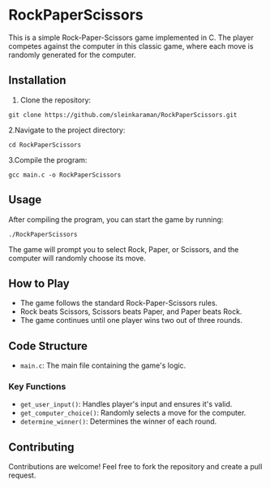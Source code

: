 # RockPaperScissors
This is a simple Rock-Paper-Scissors game implemented in C. The player competes against the computer in this classic game, where each move is randomly generated for the computer.

## Installation

1. Clone the repository:
```
git clone https://github.com/sleinkaraman/RockPaperScissors.git
```

2.Navigate to the project directory:
```
cd RockPaperScissors
```

3.Compile the program:
```
gcc main.c -o RockPaperScissors
```

## Usage

After compiling the program, you can start the game by running:

```
./RockPaperScissors
```
The game will prompt you to select Rock, Paper, or Scissors, and the computer will randomly choose its move.

## How to Play

- The game follows the standard Rock-Paper-Scissors rules.
- Rock beats Scissors, Scissors beats Paper, and Paper beats Rock.
- The game continues until one player wins two out of three rounds.

## Code Structure

- `main.c`: The main file containing the game's logic.

### Key Functions

- `get_user_input()`: Handles player's input and ensures it's valid.
- `get_computer_choice()`: Randomly selects a move for the computer.
- `determine_winner()`: Determines the winner of each round.

## Contributing

Contributions are welcome! Feel free to fork the repository and create a pull request.







